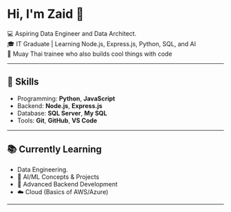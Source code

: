 # Hi, I'm Zaid 👋

💻 Aspiring Data Engineer and Data Architect.  
🎓 IT Graduate | Learning Node.js, Express.js, Python, SQL, and AI  
🥊 Muay Thai trainee who also builds cool things with code

---

## 🚀 Skills

- Programming: **Python**, **JavaScript**
- Backend: **Node.js**, **Express.js**
- Database: **SQL Server**, **My SQL**
- Tools: **Git**, **GitHub**, **VS Code**

---

## 📚 Currently Learning

- Data Engineering.
- 🤖 AI/ML Concepts & Projects 
- 🔧 Advanced Backend Development  
- ☁️ Cloud (Basics of AWS/Azure)
  

---

